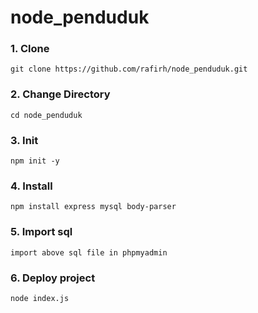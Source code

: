 # node_penduduk
### 1. Clone
```
git clone https://github.com/rafirh/node_penduduk.git
```
### 2. Change Directory
```
cd node_penduduk
```
### 3. Init
```
npm init -y
```
### 4. Install 
```
npm install express mysql body-parser
```
### 5. Import sql
```
import above sql file in phpmyadmin
```
### 6. Deploy project
```
node index.js
```
